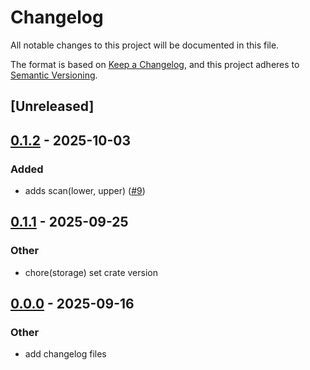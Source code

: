 # Changelog

All notable changes to this project will be documented in this file.

The format is based on [Keep a Changelog](https://keepachangelog.com/en/1.0.0/),
and this project adheres to [Semantic Versioning](https://semver.org/spec/v2.0.0.html).

## [Unreleased]

## [0.1.2](https://github.com/jobala/cabin/compare/cabin-storage-v0.1.1...cabin-storage-v0.1.2) - 2025-10-03

### Added

- adds scan(lower, upper) ([#9](https://github.com/jobala/cabin/pull/9))

## [0.1.1](https://github.com/jobala/cabin/releases/tag/cabin-storage-v0.1.1) - 2025-09-25

### Other

- chore(storage) set crate version

## [0.0.0](https://github.com/jobala/cabin/releases/tag/cabin-storage-v0.0.0) - 2025-09-16

### Other

- add changelog files
